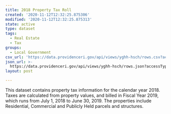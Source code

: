 ```yaml
---
title: 2018 Property Tax Roll
created: '2020-11-12T12:32:25.875306'
modified: '2020-11-12T12:32:25.875313'
state: active
type: dataset
tags:
  - Real Estate
  - Tax
groups:
  - Local Government
csv_url: 'https://data.providenceri.gov/api/views/yghh-hsch/rows.csv?accessType=DOWNLOAD'
json_url: >-
  https://data.providenceri.gov/api/views/yghh-hsch/rows.json?accessType=DOWNLOAD
layout: post

---
```

This dataset contains property tax information for the calendar year 2018. Taxes are calculated from property values, and billed in Fiscal Year 2019, which runs from July 1, 2018 to June 30, 2019. The properties include Residential, Commercial and Publicly Held parcels and structures.
